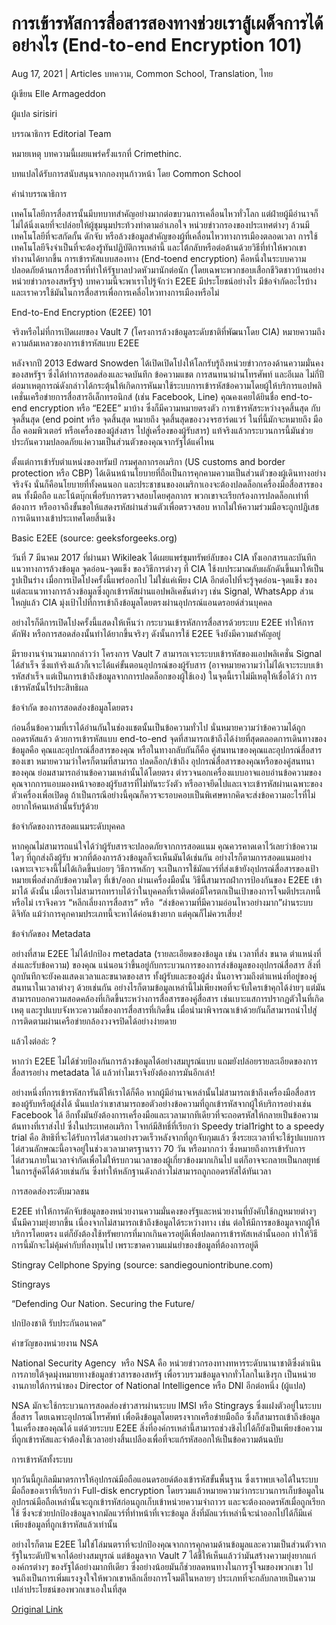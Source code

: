 # การเข้ารหัสการสื่อสารสองทางช่วยเราสู้เผด็จการได้อย่างไร (End-to-end Encryption 101)

Aug 17, 2021 | Articles บทความ, Common School, Translation, ไทย





ผู้เขียน Elle Armageddon

ผู้แปล sirisiri

บรรณาธิการ Editorial Team

หมายเหตุ บทความนี้เผยแพร่ครั้งแรกที่ Crimethinc.

บทแปลได้รับการสนับสนุนจากกองทุนก้าวหน้า โดย Common School

คำนำบรรณาธิการ

เทคโนโลยีการสื่อสารนั้นมีบทบาทสำคัญอย่างมากต่อขบวนการเคลื่อนไหวทั่วโลก แต่ฝ่ายผู้มีอำนาจก็ไม่ได้นิ่งเฉยที่จะปล่อยให้ผู้ชุมนุมประท้วงทำตามอำเภอใจ หน่วยข่าวกรองของประเทศต่างๆ ล้วนมีเทคโนโลยีที่จะสกัดกั้น ดักจับ หรือล้วงข้อมูลสำคัญของผู้ที่เคลื่อนไหวทางการเมืองตลอดเวลา การใช้เทคโนโลยีจึงจำเป็นที่จะต้องรู้ทันปฏิบัติการเหล่านี้ และโต้กลับหรือต่อต้านด้วยวิธีที่ทำให้พวกเขาทำงานได้ยากขึ้น การเข้ารหัสแบบสองทาง (End-toend encryption) คือหนึ่งในระบบความปลอดภัยด้านการสื่อสารที่ทำให้รัฐบาลปวดหัวมานักต่อนัก (โดยเฉพาะพวกชอบเสือกชีวิตชาวบ้านอย่างหน่วยข่าวกรองสหรัฐฯ) บทความนี้จะพาเราไปรู้จักว่า E2EE มีประโยชน์อย่างไร มีข้อจำกัดอะไรบ้าง และเราควรใช้มันในการสื่อสารเพื่อการเคลื่อไหวทางการเมืองหรือไม่



End-to-End Encryption (E2EE) 101

จริงหรือไม่ที่การเปิดเผยของ Vault 7 (โครงการล้วงข้อมูลระดับชาติที่พัฒนาโดย CIA) หมายความถึงความล้มเหลวของการเข้ารหัสแบบ E2EE

หลังจากปี 2013 Edward Snowden ได้เปิดเปิดโปงให้โลกรับรู้ถึงหน่วยข่าวกรองด้านความมั่นคงของสหรัฐฯ ซึ่งได้ทำการสอดส่องและจดบันทึก ข้อความแชต การสนทนาผ่านโทรศัพท์ และอีเมล ไม่กี่ปีต่อมาเหตุการณ์ดังกล่าวได้กระตุ้นให้เกิดการหันมาใช้ระบบการเข้ารหัสข้อความโดยผู้ให้บริการแอปพลิเคชั่นเครือข่ายการสื่อสารอีเล็กทรอนิกส์ (เช่น Facebook, Line) คุณคงเคยได้ยินชื่อ end-to-end encryption หรือ “E2EE” มาบ้าง ซึ่งก็มีความหมายตรงตัว การเข้ารหัสระหว่างจุดสิ้นสุด กับ จุดสิ้นสุด (end point หรือ จุดสิ้นสุด หมายถึง จุดสิ้นสุดของวงจรฮาร์ดแวร์ ในที่นี้มักจะหมายถึง มือถือ คอมพิวเตอร์ หรือเครื่องของผู้ส่งสาร ไปสู่เครื่องของผู้รับสาร) แท้จริงแล้วกระบวนการนี้มันช่วยประกันความปลอดภัยแง่ความเป็นส่วนตัวของคุณจากรัฐได้แค่ไหน

ตั้งแต่การเข้ารับตำแหน่งของทรัมป์ กรมศุลกากรอเมริกา (US customs and border protection หรือ CBP) ได้เดินหน้านโยบายที่ถือเป็นการคุกคามความเป็นส่วนตัวของผู้เดินทางอย่างจริงจัง นั่นก็คือนโยบายที่ทั้งคนนอก และประชาชนของอเมริกาเองจะต้องปลดล็อกเครื่องมือสื่อสารของตน ทั้งมือถือ และโน้ตบุ๊กเพื่อรับการตรวจสอบโดยศุลกากร พวกเขาจะเรียกร้องการปลดล็อกเท่าที่ต้องการ หรืออาจถึงขั้นขอให้แสดงรหัสผ่านส่วนตัวเพื่อตรวจสอบ หากไม่ให้ความร่วมมือจะถูกปฎิเสธการเดินทางเข้าประเทศโดยสิ้นเชิง

Basic E2EE (source: geeksforgeeks.org)

วันที่ 7 มีนาคม 2017 ที่ผ่านมา Wikileak ได้เผยแพร่ขุมทรัพย์ลับของ CIA ทั้งเอกสารและบันทึกแนวทางการล้วงข้อมูล จุดอ่อน-จุดแข็ง ของวิธีการต่างๆ ที่ CIA ใช้งบประมาณลับผลักดันขึ้นมาให้เป็นรูปเป็นร่าง เมื่อการเปิดโปงครั้งนี้แพร่ออกไป ไม่ใช่แค่เพียง CIA อีกต่อไปที่จะรู้จุดอ่อน-จุดแข็ง ของแต่ละแนวทางการล้วงข้อมูลซึ่งถูกเข้ารหัสผ่านแอปพลิเคชันต่างๆ เช่น Signal, WhatsApp ส่วนใหญ่แล้ว CIA มุ่งเป้าไปที่การเข้าถึงข้อมูลโดยตรงผ่านอุปกรณ์แอนดรอยด์ส่วนบุคคล

อย่างไรก็ดีการเปิดโปงครั้งนี้แสดงให้เห็นว่า กระบวนเข้ารหัสการสื่อสารด้วยระบบ E2EE ทำให้การดักฟัง หรือการสอดส่องนั้นทำได้ยากขึ้นจริงๆ ดังนั้นการใช้ E2EE จึงยังมีความสำคัญอยู่

มีรายงานจำนวนมากกล่าวว่า โครงการ Vault 7 สามารถเจาะระบบเข้ารหัสของแอปพลิเคชั่น Signal ได้สำเร็จ ซึ่งแท้จริงแล้วก็เจาะได้แค่ขั้นตอนอุปกรณ์ของผู้รับสาร (อาจหมายความว่าไม่ได้เจาะระบบเข้ารหัสสำเร็จ แต่เป็นการเข้าถึงข้อมูลจากการปลดล็อกของผู้ใช้เอง) ในจุดนี้เราไม่มีเหตุให้เชื่อได้ว่า การเข้ารหัสนั้นไร้ประสิทธิผล

ข้อจำกัด ของการสอดส่องข้อมูลโดยตรง

ก่อนอื่นข้อความที่เราได้อ่านกันในช่องแชตนั้นเป็นข้อความทั่วไป นั่นหมายความว่าข้อความได้ถูกถอดรหัสแล้ว ด้วยการเข้ารหัสแบบ end-to-end จุดที่สามารถเข้าถึงได้ง่ายที่สุดตลอดการเดินทางของข้อมูลคือ คุณและอุปกรณ์สื่อสารของคุณ หรือในทางกลับกันก็คือ คู่สนทนาของคุณและอุปกรณ์สื่อสารของเขา หมายความว่าใครก็ตามที่สามารถ ปลดล็อก/เข้าถึง อุปกรณ์สื่อสารของคุณหรือของคู่สนทนาของคุณ ย่อมสามารถอ่านข้อความเหล่านั้นได้โดยตรง ตำรวจนอกเครื่องแบบอาจแอบอ่านข้อความของคุณจากการแอบมองหน้าจอของผู้รับสารที่ไม่ทันระวังตัว หรืออาจยึดไปและเจาะเข้ารหัสผ่านเฉพาะของตัวเครื่องเพื่อเปิดดู ถ้าเป็นกรณีอย่างนี้คุณก็ควรจะรอบคอบเป็นพิเศษหากคิดจะส่งข้อความอะไรที่ไม่อยากให้คนเหล่านั้นรับรู้ด้วย

ข้อจำกัดของการสอดแนมระดับบุคคล

หากคุณไม่สามารถแน่ใจได้ว่าผู้รับสารจะปลอดภัยจากการสอดแนม คุณควรคาดเดาไว้เลยว่าข้อความใดๆ ที่ถูกส่งถึงผู้รับ พวกที่ต้องการล้วงข้อมูลก็จะเห็นมันได้เช่นกัน อย่างไรก็ตามการสอดแนมอย่างเฉพาะเจาะจงนี้ไม่ได้เกิดขึ้นบ่อยๆ วิธีการหลักๆ จะเป็นการใช้มัลแวร์ที่ส่งเข้ายังอุปกรณ์สื่อสารของเป้าหมายเพื่อส่งกลับข้อความใดๆ ที่เข้า/ออก ผ่านเครื่องมือนั้น วิธีนี้สามารถฝ่าการป้องกันของ E2EE เข้ามาได้ ดังนั้น เมื่อเราไม่สามารถทราบได้ว่าในบุคคลที่เราติดต่อมีใครตกเป็นเป้าของการโจมตีประเภทนี้หรือไม่ เราจึงควร “หลีกเลี่ยงการสื่อสาร” หรือ  “ส่งข้อความที่มีความอ่อนไหวอย่างมาก”ผ่านระบบดิจิทัล แม้ว่าการคุกคามประเภทนี้จะหาได้ค่อนข้างยาก แต่คุณก็ไม่ควรเสี่ยง!

ข้อจำกัดของ Metadata

อย่างที่สาม E2EE ไม่ได้ปกป้อง metadata (รายละเอียดของข้อมูล เช่น เวลาที่ส่ง ขนาด ตำแหน่งที่ส่งและรับข้อความ) ของคุณ แน่นอนว่าขึ้นอยู่กับกระบวนการของการส่งข้อมูลของอุปกรณ์สื่อสาร สิ่งที่ถูกบันทึกจะยังคงแสดงเวลาและขนาดของสาร ทั้งผู้รับและของผู้ส่ง นั่นอาจรวมถึงตำแหน่งที่อยู่ของคู่สนทนาในเวลาต่างๆ ด้วยเช่นกัน อย่างไรก็ตามข้อมูลเหล่านี้ไม่เพียงพอที่จะจับใครเข้าคุกได้ง่ายๆ แต่มันสามารถบอกความสอดคล้องที่เกิดขึ้นระหว่างการสื่อสารของคู่สื่อสาร เช่นเบาะแสการปรากฏตัวในที่เกิดเหตุ และรูปแบบจังหวะความถี่ของการสื่อสารที่เกิดขึ้น เมื่อนำมาพิจารณาเข้าด้วยกันก็สามารถนำไปสู่การติดตามผ่านเครือข่ายกล้องวงจรปิดได้อย่างง่ายดาย

แล้วไงต่อล่ะ ?

หากว่า E2EE ไม่ได้ช่วยป้องกันการล้วงข้อมูลได้อย่างสมบูรณ์แบบ แถมยังปล่อยรายละเอียดของการสื่อสารอย่าง metadata ได้ แล้วทำไมเราจึงยังต้องการมันอีกเล่า!

อย่างหนึ่งที่การเข้ารหัสการันตีให้เราได้ก็คือ หากผู้มีอำนาจเหล่านั้นไม่สามารถเข้าถึงเครื่องมือสื่อสารของผู้รับหรือผู้ส่งได้ นั่นแปลว่าเขาสามารถขอตัวอย่างข้อความที่ถูกเข้ารหัสจากผู้ให้บริการอย่างเช่น Facebook ได้ อีกทั้งมันยังต้องการเครื่องมือและเวลามากทีเดียวที่จะถอดรหัสให้กลายเป็นข้อความต้นทางที่เราส่งไป ซึ่งในประเทศอเมริกา โจทก์มีสิทธิ์ที่เรียกว่า Speedy trial1right to a speedy trial คือ สิทธิที่จะได้รับการไต่สวนอย่างรวดเร็วหลังจากที่ถูกจับกุมแล้ว ซึ่งระยะเวลาที่จะใช้รูปแบบการไต่สวนลักษณะนี้อาจอยู่ในช่วงเวลามาตรฐานราว 70 วัน หรือมากกว่า ซึ่งหมายถึงการเข้ารับการไต่สวนภายในเวลาจำกัดเพื่อไม่ให้รบกวนเวลาของผู้เกี่ยวข้องมากเกินไป แต่ก็อาจจะกลายเป็นกลยุทธ์ในการสู้คดีได้ด้วยเช่นกัน ซึ่งทำให้หลักฐานดังกล่าวไม่สามารถถูกถอดรหัสได้ทันเวลา

การสอดส่องระดับมวลชน

E2EE ทำให้การดักจับข้อมูลของหน่วยงานความมั่นคงของรัฐและหน่วยงานที่บังคับใช้กฎหมายต่างๆ นั้นมีความยุ่งยากขึ้น เนื่องจากไม่สามารถเข้าถึงข้อมูลได้ระหว่างทาง เช่น ต่อให้มีการขอข้อมูลจากผู้ให้บริการโดยตรง แต่ก็ยังต้องใช้ทรัพยากรที่มากเกินควรอยู่ดีเพื่อปลดการเข้ารหัสเหล่านั้นออก ทำให้วิธีการนี้มักจะไม่คุ้มค่ากับที่ลงทุนไป เพราะขาดความแม่นยำของข้อมูลที่ต้องการอยู่ดี

Stingray Cellphone Spying (source: sandiegouniontribune.com)

Stingrays

“Defending Our Nation. Securing the Future/

ปกป้องชาติ รับประกันอนาคต”

คำขวัญของหน่วยงาน NSA

National Security Agency  หรือ NSA คือ หน่วยข่าวกรองทางทหารระดับนานาชาติซึ่งดำเนินการภายใต้จุดมุ่งหมายทางข้อมูลข่าวสารของสหรัฐ เพื่อรวบรวมข้อมูลจากทั่วโลกในเชิงรุก เป็นหน่วยงานภายใต้การนำของ Director of National Intelligence หรือ DNI อีกต่อหนึ่ง (ผู้แปล)

NSA มักจะใช้กระบวนการสอดส่องข่าวสารผ่านระบบ IMSI หรือ Stingrays ซึ่งแฝงตัวอยู่ในระบบสื่อสาร โดยเฉพาะอุปกรณ์โทรศัพท์ เพื่อดึงข้อมูลโดยตรงจากเครือข่ายมือถือ ซึ่งก็สามารถเข้าถึงข้อมูลในเครื่องของคุณได้ แต่ด้วยระบบ E2EE สิ่งที่องค์กรเหล่านี้สามารถช่วงชิงไปได้ก็ยังเป็นเพียงข้อความที่ถูกเข้ารหัสและจำต้องใช้เวลาอย่างสิ้นเปลืองเพื่อที่จะแก้รหัสออกให้เป็นข้อความต้นฉบับ

การเข้ารหัสทั้งระบบ

ทุกวันนี้กูเกิลมีมาตรการให้อุปกรณ์มือถือแอนดรอยด์ต้องเข้ารหัสขั้นพื้นฐาน ซึ่งเราพบเจอได้ในระบบมือถือของเราที่เรียกว่า Full-disk encryption โดยรวมแล้วหมายความว่ากระบวนการเก็บข้อมูลในอุปกรณ์มือถือเหล่านั้นจะถูกเข้ารหัสก่อนถูกเก็บเข้าหน่วยความจำถาวร และจะต้องถอดรหัสเมื่อถูกเรียกใช้ ซึ่งจะช่วยปกป้องข้อมูลจากมัลแวร์ที่ทำหน้าที่เจาะข้อมูล สิ่งที่มัลแวร์เหล่านี้จะนำออกไปได้ก็มีแค่เพียงข้อมูลที่ถูกเข้ารหัสแล้วเท่านั้น

อย่างไรก็ตาม E2EE ไม่ใช่โล่มนตราที่จะปกป้องคุณจากการคุกคามด้านข้อมูลและความเป็นส่วนตัวจากรัฐในระดับปัจเจกได้อย่างสมบูรณ์ แต่ข้อมูลจาก Vault 7 ได้ชี้ให้เห็นแล้วว่ามันสร้างความยุ่งยากแก่องค์กรต่างๆ ของรัฐได้อย่างมากทีเดียว ซึ่งอย่างน้อยมันก็ช่วยลดหนทางในการจู่โจมของพวกเขา ไปจนถึงเป็นการเพิ่มแรงจูงใจให้พวกเขาหลีกเลี่ยงการโจมตีในหลายๆ ประเภทที่จะกลับกลายเป็นความเปล่าประโยชน์ของพวกเขาเองในที่สุด



[Original Link](https://www.dindeng.com/end-to-end-encryption-101/)